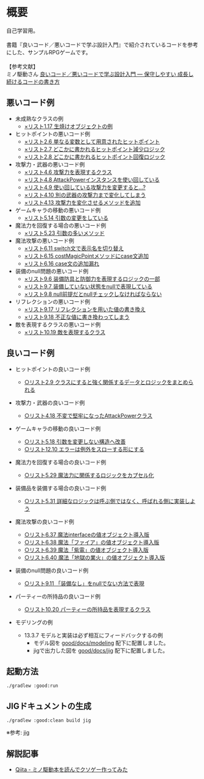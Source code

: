 # 概要
自己学習用。
<br><br>
書籍『良いコード／悪いコードで学ぶ設計入門』で紹介されているコードを参考にした、サンプルRPGゲームです。
<br><br>
【参考文献】
<br>
ミノ駆動さん [良いコード／悪いコードで学ぶ設計入門 ― 保守しやすい 成長し続けるコードの書き方](https://www.amazon.co.jp/dp/B09Y1MWK9N/ref=dp-kindle-redirect?_encoding=UTF8&btkr=1)

## 悪いコード例
- 未成熟なクラスの例
  - [×リスト1.17 生焼けオブジェクトの例](https://github.com/kdr250/good-code-bad-code-sample/blob/b11ac468e9cdc54a8f976376ca5a009ed329db90/app/src/main/java/com/example/sample/objects/AssetManager.java#L33)
- ヒットポイントの悪いコード例
  - [×リスト2.6 単なる変数として用意されたヒットポイント](https://github.com/kdr250/good-code-bad-code-sample/blob/b11ac468e9cdc54a8f976376ca5a009ed329db90/app/src/main/java/com/example/sample/entity/Entity.java#L41)
  - [×リスト2.7 どこかに書かれるヒットポイント減少ロジック](https://github.com/kdr250/good-code-bad-code-sample/blob/b11ac468e9cdc54a8f976376ca5a009ed329db90/app/src/main/java/com/example/sample/UI.java#L230)
  - [×リスト2.8 どこかに書かれるヒットポイント回復ロジック](https://github.com/kdr250/good-code-bad-code-sample/blob/b11ac468e9cdc54a8f976376ca5a009ed329db90/app/src/main/java/com/example/sample/objects/ItemPotionRed.java#L22)
- 攻撃力・武器の悪いコード例
  - [×リスト4.6 攻撃力を表現するクラス](https://github.com/kdr250/good-code-bad-code-sample/blob/b11ac468e9cdc54a8f976376ca5a009ed329db90/app/src/main/java/com/example/sample/objects/AttackPower.java#L4)
  - [×リスト4.8 AttackPowerインスタンスを使い回している](https://github.com/kdr250/good-code-bad-code-sample/blob/b11ac468e9cdc54a8f976376ca5a009ed329db90/app/src/main/java/com/example/sample/objects/AssetManager.java#L18)
  - [×リスト4.9 使い回している攻撃力を変更すると...?](https://github.com/kdr250/good-code-bad-code-sample/blob/b11ac468e9cdc54a8f976376ca5a009ed329db90/app/src/main/java/com/example/sample/objects/AssetManager.java#L19)
  - [×リスト4.10 別の武器の攻撃力まで変化してしまう](https://github.com/kdr250/good-code-bad-code-sample/blob/b11ac468e9cdc54a8f976376ca5a009ed329db90/app/src/main/java/com/example/sample/objects/AssetManager.java#L20)
  - [×リスト4.13 攻撃力を変化させるメソッドを追加](https://github.com/kdr250/good-code-bad-code-sample/blob/b11ac468e9cdc54a8f976376ca5a009ed329db90/app/src/main/java/com/example/sample/objects/AttackPower.java#L19)
- ゲームキャラの移動の悪いコード例
  - [×リスト5.14 引数の変更をしている](https://github.com/kdr250/good-code-bad-code-sample/blob/b11ac468e9cdc54a8f976376ca5a009ed329db90/app/src/main/java/com/example/sample/ActorManager.java#L6)
- 魔法力を回復する場合の悪いコード例
  - [×リスト5.23 引数の多いメソッド](https://github.com/kdr250/good-code-bad-code-sample/blob/b11ac468e9cdc54a8f976376ca5a009ed329db90/app/src/main/java/com/example/sample/objects/ItemPotionBlue.java#L30)
- 魔法攻撃の悪いコード例
  - [×リスト6.11 switch文で表示名を切り替え](https://github.com/kdr250/good-code-bad-code-sample/blob/b11ac468e9cdc54a8f976376ca5a009ed329db90/app/src/main/java/com/example/sample/MagicManager.java#L8)
  - [×リスト6.15 costMagicPointメソッドにcase文追加](https://github.com/kdr250/good-code-bad-code-sample/blob/b11ac468e9cdc54a8f976376ca5a009ed329db90/app/src/main/java/com/example/sample/MagicManager.java#L29)
  - [×リスト6.16 case文の追加漏れ](https://github.com/kdr250/good-code-bad-code-sample/blob/b11ac468e9cdc54a8f976376ca5a009ed329db90/app/src/main/java/com/example/sample/UI.java#L723)
- 装備のnull問題の悪いコード例
  - [×リスト9.6 装備防具と防御力を表現するロジックの一部](https://github.com/kdr250/good-code-bad-code-sample/blob/b11ac468e9cdc54a8f976376ca5a009ed329db90/app/src/main/java/com/example/sample/entity/Player.java#L30)
  - [×リスト9.7 装備していない状態をnullで表現している](https://github.com/kdr250/good-code-bad-code-sample/blob/b11ac468e9cdc54a8f976376ca5a009ed329db90/app/src/main/java/com/example/sample/entity/Player.java#L105)
  - [×リスト9.8 null前提だとnullチェックしなければならない](https://github.com/kdr250/good-code-bad-code-sample/blob/b11ac468e9cdc54a8f976376ca5a009ed329db90/app/src/main/java/com/example/sample/entity/Player.java#L114)
- リフレクションの悪いコード例
  - [×リスト9.17 リフレクションを用いた値の書き換え](https://github.com/kdr250/good-code-bad-code-sample/blob/b11ac468e9cdc54a8f976376ca5a009ed329db90/app/src/main/java/com/example/sample/UI.java#L757)
  - [×リスト9.18 不正な値に書き換わってしまう](https://github.com/kdr250/good-code-bad-code-sample/blob/b11ac468e9cdc54a8f976376ca5a009ed329db90/app/src/main/java/com/example/sample/UI.java#L758)
- 敵を表現するクラスの悪いコード例
  - [×リスト10.19 敵を表現するクラス](https://github.com/kdr250/good-code-bad-code-sample/blob/b11ac468e9cdc54a8f976376ca5a009ed329db90/app/src/main/java/com/example/sample/monsters/Enemy.java#L17)

## 良いコード例
- ヒットポイントの良いコード例
  - [○リスト2.9 クラスにすると強く関係するデータとロジックをまとめられる]()
- 攻撃力・武器の良いコード例
  - [○リスト4.18 不変で堅牢になったAttackPowerクラス]()
- ゲームキャラの移動の良いコード例
  - [○リスト5.18 引数を変更しない構造へ改善]()
  - [○リスト12.10 エラーは例外をスローする形にする]()
- 魔法力を回復する場合の良いコード例
  - [○リスト5.29 魔法力に関係するロジックをカプセル化]()
- 装備品を装備する場合の良いコード例
  - [○リスト5.31 詳細なロジックは呼ぶ側ではなく、呼ばれる側に実装しよう]()
- 魔法攻撃の良いコード例
  - [○リスト6.37 魔法interfaceの値オブジェクト導入版]()
  - [○リスト6.38 魔法「ファイア」の値オブジェクト導入版]()
  - [○リスト6.39 魔法「紫電」の値オブジェクト導入版]()
  - [○リスト6.40 魔法「地獄の業火」の値オブジェクト導入版]()
- 装備のnull問題の良いコード例
  - [○リスト9.11 「装備なし」をnullでない方法で表現]()
- パーティーの所持品の良いコード例
  - [○リスト10.20 パーティーの所持品を表現するクラス]()

- モデリングの例
  - 13.3.7 モデルと実装は必ず相互にフィードバックするの例
    - モデル図を [good/docs/modeling]() 配下に配置しました。
    - jigで出力した図を [good/docs/jig]() 配下に配置しました。

## 起動方法
```
./gradlew :good:run
```

## JIGドキュメントの生成
```
./gradlew :good:clean build jig
```
※参考: [jig](https://github.com/dddjava/jig) 

## 解説記事
- [Qiita - ミノ駆動本を読んでクソゲー作ってみた](https://qiita.com/KeiFunahashi/items/eb42d9de6290a01722df)
